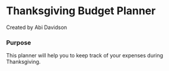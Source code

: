 # Thanksgiving Budget Planner

Created by Abi Davidson 

### Purpose
This planner will help you to keep track of your expenses during Thanksgiving. 